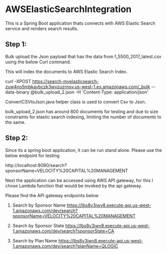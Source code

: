 # AWSElasticSearchIntegration

This is a Spring Boot application thats connects with AWS Elastic Search service and renders search resutls.

Step 1:
--------
Bulk upload the Json payload that has the data from f_5500_2017_latest.csv using the below Curl command. 

This will index the documents to AWS Elastic Search Index.

curl -XPOST https://search-myelasticsearch-zuw4no5mbkaybczk3wvzuzrnsy.us-west-1.es.amazonaws.com/_bulk --data-binary @bulk_upload_2.json -H 'Content-Type: application/json'

ConvertCSVtoJson.java helper class is used to convert Csv to Json.

bulk_upload_2.json has around 800 documents for testing and due to size constraints for elastic search indexing,
limiting the number of documents to the same.

Step 2:
--------
Since its a spring boot application, it can be run stand alone. Please use the below endpoint for testing

http://localhost:8080/search?sponsorName=VELOCITY%20CAPITAL%20MANAGEMENT

Next the application can be accessed using AWS API gateway, for this I chose Lambda function that would be invoked by the api gateway.

Please find the API gateway endpoints below

1) Search by Sponsor Name
https://lbs8v3iwv8.execute-api.us-west-1.amazonaws.com/dev/search?sponsorName=VELOCITY%20CAPITAL%20MANAGEMENT

2) Search by Sponsor State
https://lbs8v3iwv8.execute-api.us-west-1.amazonaws.com/dev/search?sponsorState=CA

3) Search by Plan Name
https://lbs8v3iwv8.execute-api.us-west-1.amazonaws.com/dev/search?planName=QLOGIC